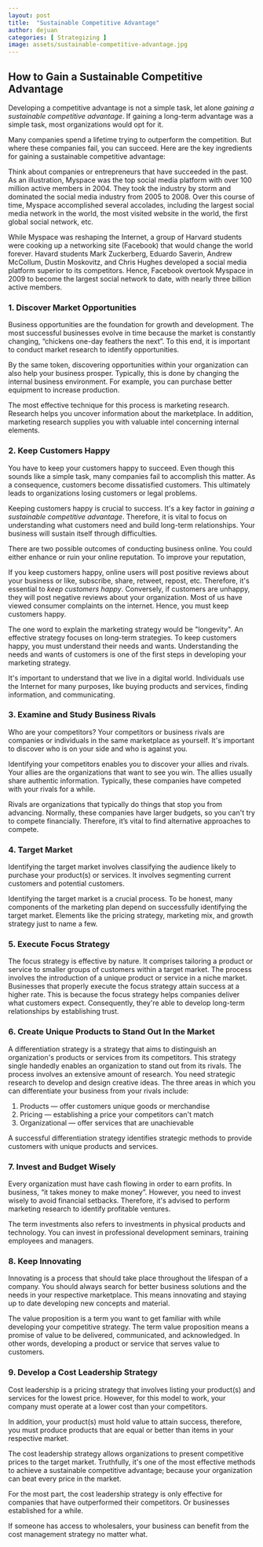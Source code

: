 ```yaml
---
layout: post
title:  "Sustainable Competitive Advantage"
author: dejuan
categories: [ Strategizing ]
image: assets/sustainable-competitive-advantage.jpg
---
```


## How to Gain a Sustainable Competitive Advantage

Developing a competitive advantage is not a simple task, let alone *gaining a sustainable competitive advantage*. If gaining a long-term advantage was a simple task, most organizations would opt for it.

Many companies spend a lifetime trying to outperform the competition. But where these companies fail, you can succeed. Here are the key ingredients for gaining a sustainable competitive advantage:

Think about companies or entrepreneurs that have succeeded in the past. As an illustration, Myspace was the top social media platform with over 100 million active members in 2004. They took the industry by storm and dominated the social media industry from 2005 to 2008. Over this course of time, Myspace accomplished several accolades, including the largest social media network in the world, the most visited website in the world, the first global social network, etc.

While Myspace was reshaping the Internet, a group of Harvard students were cooking up a networking site (Facebook) that would change the world forever. Havard students Mark Zuckerberg, Eduardo Saverin, Andrew McCollum, Dustin Moskovitz, and Chris Hughes developed a social media platform superior to its competitors. Hence, Facebook overtook Myspace in 2009 to become the largest social network to date, with nearly three billion active members.

### 1. Discover Market Opportunities

Business opportunities are the foundation for growth and development. The most successful businesses evolve in time because the market is constantly changing, “chickens one-day feathers the next”. To this end, it is important to conduct market research to identify opportunities.

By the same token, discovering opportunities within your organization can also help your business prosper. Typically, this is done by changing the internal business environment. For example, you can purchase better equipment to increase production.

The most effective technique for this process is marketing research. Research helps you uncover information about the marketplace. In addition, marketing research supplies you with valuable intel concerning internal elements.

### 2. Keep Customers Happy

You have to keep your customers happy to succeed. Even though this sounds like a simple task, many companies fail to accomplish this matter. As a consequence, customers become dissatisfied customers. This ultimately leads to organizations losing customers or legal problems.

Keeping customers happy is crucial to success. It's a key factor in *gaining a sustainable competitive advantage*. Therefore, it is vital to focus on understanding what customers need and build long-term relationships. Your business will sustain itself through difficulties.

There are two possible outcomes of conducting business online. You could either enhance or ruin your online reputation. To improve your reputation,

If you keep customers happy, online users will post positive reviews about your business or like, subscribe, share, retweet, repost, etc. Therefore, it's essential to *keep customers happy*. Conversely, if customers are unhappy, they will post negative reviews about your organization. Most of us have viewed consumer complaints on the internet. Hence, you must keep customers happy.

The one word to explain the marketing strategy would be "longevity". An effective strategy focuses on long-term strategies. To keep customers happy, you must understand their needs and wants. Understanding the needs and wants of customers is one of the first steps in developing your marketing strategy.

It's important to understand that we live in a digital world. Individuals use the Internet for many purposes, like buying products and services, finding information, and communicating.

### 3. Examine and Study Business Rivals

Who are your competitors? Your competitors or business rivals are companies or individuals in the same marketplace as yourself. It's important to discover who is on your side and who is against you.

Identifying your competitors enables you to discover your allies and rivals. Your allies are the organizations that want to see you win. The allies usually share authentic information. Typically, these companies have competed with your rivals for a while.

Rivals are organizations that typically do things that stop you from advancing. Normally, these companies have larger budgets, so you can't try to compete financially. Therefore, it’s vital to find alternative approaches to compete.

### 4. Target Market

Identifying the target market involves classifying the audience likely to purchase your product(s) or services. It involves segmenting current customers and potential customers.

Identifying the target market is a crucial process. To be honest, many components of the marketing plan depend on successfully identifying the target market. Elements like the pricing strategy, marketing mix, and growth strategy just to name a few.

### 5. Execute Focus Strategy

The focus strategy is effective by nature. It comprises tailoring a product or service to smaller groups of customers within a target market. The process involves the introduction of a unique product or service in a niche market. Businesses that properly execute the focus strategy attain success at a higher rate. This is because the focus strategy helps companies deliver what customers expect. Consequently, they're able to develop long-term relationships by establishing trust.

### 6. Create Unique Products to Stand Out In the Market

A differentiation strategy is a strategy that aims to distinguish an organization's products or services from its competitors. This strategy single handedly enables an organization to stand out from its rivals. The process involves an extensive amount of research. You need strategic research to develop and design creative ideas. The three areas in which you can differentiate your business from your rivals include:

1. Products — offer customers unique goods or merchandise
2. Pricing — establishing a price your competitors can't match
3. Organizational — offer services that are unachievable

A successful differentiation strategy identifies strategic methods to provide customers with unique products and services.

### 7. Invest and Budget Wisely

Every organization must have cash flowing in order to earn profits. In business, “it takes money to make money”. However, you need to invest wisely to avoid financial setbacks. Therefore, it's advised to perform marketing research to identify profitable ventures.

The term investments also refers to investments in physical products and technology. You can invest in professional development seminars, training employees and managers.

### 8. Keep Innovating

Innovating is a process that should take place throughout the lifespan of a company. You should always search for better business solutions and the needs in your respective marketplace. This means innovating and staying up to date developing new concepts and material.

The value proposition is a term you want to get familiar with while developing your competitive strategy. The term value proposition means a promise of value to be delivered, communicated, and acknowledged. In other words, developing a product or service that serves value to customers.

### 9. Develop a Cost Leadership Strategy

Cost leadership is a pricing strategy that involves listing your product(s) and services for the lowest price. However, for this model to work, your company must operate at a lower cost than your competitors.

In addition, your product(s) must hold value to attain success, therefore, you must produce products that are equal or better than items in your respective market.

The cost leadership strategy allows organizations to present competitive prices to the target market. Truthfully, it's one of the most effective methods to achieve a sustainable competitive advantage; because your organization can beat every price in the market.

For the most part, the cost leadership strategy is only effective for companies that have outperformed their competitors. Or businesses established for a while.

If someone has access to wholesalers, your business can benefit from the cost management strategy no matter what.
